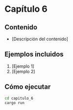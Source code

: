# Capítulo 6

## Contenido
- [Descripción del contenido]

## Ejemplos incluidos
1. [Ejemplo 1]
2. [Ejemplo 2]

## Cómo ejecutar
```bash
cd capitulo_6
cargo run
```

